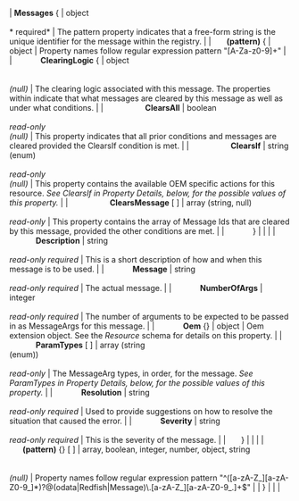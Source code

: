 | **Messages** { | object<br><br>* required* | The pattern property indicates that a free-form string is the unique identifier for the message within the registry. |
| &nbsp;&nbsp;&nbsp;&nbsp;&nbsp;&nbsp;**(pattern)** { | object | Property names follow regular expression pattern "\[A\-Za\-z0\-9\]\+" |
| &nbsp;&nbsp;&nbsp;&nbsp;&nbsp;&nbsp;&nbsp;&nbsp;&nbsp;&nbsp;&nbsp;&nbsp;**ClearingLogic** { | object<br><br>*<br>(null)* | The clearing logic associated with this message.  The properties within indicate that what messages are cleared by this message as well as under what conditions. |
| &nbsp;&nbsp;&nbsp;&nbsp;&nbsp;&nbsp;&nbsp;&nbsp;&nbsp;&nbsp;&nbsp;&nbsp;&nbsp;&nbsp;&nbsp;&nbsp;&nbsp;&nbsp;**ClearsAll** | boolean<br><br>*read-only<br>(null)* | This property indicates that all prior conditions and messages are cleared provided the ClearsIf condition is met. |
| &nbsp;&nbsp;&nbsp;&nbsp;&nbsp;&nbsp;&nbsp;&nbsp;&nbsp;&nbsp;&nbsp;&nbsp;&nbsp;&nbsp;&nbsp;&nbsp;&nbsp;&nbsp;**ClearsIf** | string<br>(enum)<br><br>*read-only<br>(null)* | This property contains the available OEM specific actions for this resource. *See ClearsIf in Property Details, below, for the possible values of this property.* |
| &nbsp;&nbsp;&nbsp;&nbsp;&nbsp;&nbsp;&nbsp;&nbsp;&nbsp;&nbsp;&nbsp;&nbsp;&nbsp;&nbsp;&nbsp;&nbsp;&nbsp;&nbsp;**ClearsMessage** [ ] | array (string, null)<br><br>*read-only* | This property contains the array of Message Ids that are cleared by this message, provided the other conditions are met. |
| &nbsp;&nbsp;&nbsp;&nbsp;&nbsp;&nbsp;&nbsp;&nbsp;&nbsp;&nbsp;&nbsp;&nbsp;} |   |   |
| &nbsp;&nbsp;&nbsp;&nbsp;&nbsp;&nbsp;&nbsp;&nbsp;&nbsp;&nbsp;&nbsp;&nbsp;**Description** | string<br><br>*read-only required* | This is a short description of how and when this message is to be used. |
| &nbsp;&nbsp;&nbsp;&nbsp;&nbsp;&nbsp;&nbsp;&nbsp;&nbsp;&nbsp;&nbsp;&nbsp;**Message** | string<br><br>*read-only required* | The actual message. |
| &nbsp;&nbsp;&nbsp;&nbsp;&nbsp;&nbsp;&nbsp;&nbsp;&nbsp;&nbsp;&nbsp;&nbsp;**NumberOfArgs** | integer<br><br>*read-only required* | The number of arguments to be expected to be passed in as MessageArgs for this message. |
| &nbsp;&nbsp;&nbsp;&nbsp;&nbsp;&nbsp;&nbsp;&nbsp;&nbsp;&nbsp;&nbsp;&nbsp;**Oem** {} | object | Oem extension object. See the *Resource* schema for details on this property. |
| &nbsp;&nbsp;&nbsp;&nbsp;&nbsp;&nbsp;&nbsp;&nbsp;&nbsp;&nbsp;&nbsp;&nbsp;**ParamTypes** [ ] | array (string<br>(enum))<br><br>*read-only* | The MessageArg types, in order, for the message. *See ParamTypes in Property Details, below, for the possible values of this property.* |
| &nbsp;&nbsp;&nbsp;&nbsp;&nbsp;&nbsp;&nbsp;&nbsp;&nbsp;&nbsp;&nbsp;&nbsp;**Resolution** | string<br><br>*read-only required* | Used to provide suggestions on how to resolve the situation that caused the error. |
| &nbsp;&nbsp;&nbsp;&nbsp;&nbsp;&nbsp;&nbsp;&nbsp;&nbsp;&nbsp;&nbsp;&nbsp;**Severity** | string<br><br>*read-only required* | This is the severity of the message. |
| &nbsp;&nbsp;&nbsp;&nbsp;&nbsp;&nbsp;} |   |   |
| &nbsp;&nbsp;&nbsp;&nbsp;&nbsp;&nbsp;**(pattern)** {} [ ] | array, boolean, integer, number, object, string<br><br>*<br>(null)* | Property names follow regular expression pattern "^\(\[a\-zA\-Z\_\]\[a\-zA\-Z0\-9\_\]\*\)?@\(odata\|Redfish\|Message\)\\\.\[a\-zA\-Z\_\]\[a\-zA\-Z0\-9\_\.\]\+$" |
| } |   |   |
